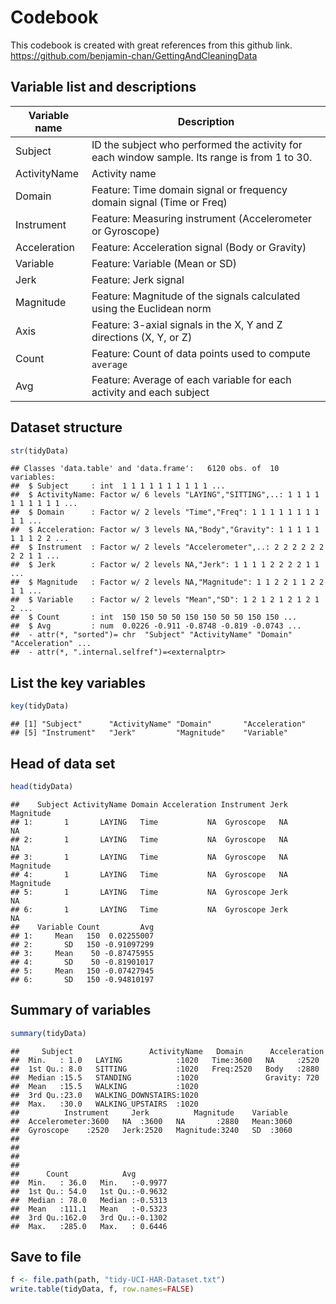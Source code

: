 Codebook
========
This codebook is created with great references from this github link.
https://github.com/benjamin-chan/GettingAndCleaningData

Variable list and descriptions
------------------------------

Variable name    | Description
-----------------|------------
Subject          | ID the subject who performed the activity for each window sample. Its range is from 1 to 30.
ActivityName     | Activity name
Domain           | Feature: Time domain signal or frequency domain signal (Time or Freq)
Instrument       | Feature: Measuring instrument (Accelerometer or Gyroscope)
Acceleration     | Feature: Acceleration signal (Body or Gravity)
Variable         | Feature: Variable (Mean or SD)
Jerk             | Feature: Jerk signal
Magnitude        | Feature: Magnitude of the signals calculated using the Euclidean norm
Axis             | Feature: 3-axial signals in the X, Y and Z directions (X, Y, or Z)
Count            | Feature: Count of data points used to compute `average`
Avg              | Feature: Average of each variable for each activity and each subject

Dataset structure
-----------------


```r
str(tidyData)
```

```
## Classes 'data.table' and 'data.frame':	6120 obs. of  10 variables:
##  $ Subject     : int  1 1 1 1 1 1 1 1 1 1 ...
##  $ ActivityName: Factor w/ 6 levels "LAYING","SITTING",..: 1 1 1 1 1 1 1 1 1 1 ...
##  $ Domain      : Factor w/ 2 levels "Time","Freq": 1 1 1 1 1 1 1 1 1 1 ...
##  $ Acceleration: Factor w/ 3 levels NA,"Body","Gravity": 1 1 1 1 1 1 1 1 2 2 ...
##  $ Instrument  : Factor w/ 2 levels "Accelerometer",..: 2 2 2 2 2 2 2 2 1 1 ...
##  $ Jerk        : Factor w/ 2 levels NA,"Jerk": 1 1 1 1 2 2 2 2 1 1 ...
##  $ Magnitude   : Factor w/ 2 levels NA,"Magnitude": 1 1 2 2 1 1 2 2 1 1 ...
##  $ Variable    : Factor w/ 2 levels "Mean","SD": 1 2 1 2 1 2 1 2 1 2 ...
##  $ Count       : int  150 150 50 50 150 150 50 50 150 150 ...
##  $ Avg         : num  0.0226 -0.911 -0.8748 -0.819 -0.0743 ...
##  - attr(*, "sorted")= chr  "Subject" "ActivityName" "Domain" "Acceleration" ...
##  - attr(*, ".internal.selfref")=<externalptr>
```

List the key variables
----------------------------------------


```r
key(tidyData)
```

```
## [1] "Subject"      "ActivityName" "Domain"       "Acceleration"
## [5] "Instrument"   "Jerk"         "Magnitude"    "Variable"
```

Head of data set
------------------------------


```r
head(tidyData)
```

```
##    Subject ActivityName Domain Acceleration Instrument Jerk Magnitude
## 1:       1       LAYING   Time           NA  Gyroscope   NA        NA
## 2:       1       LAYING   Time           NA  Gyroscope   NA        NA
## 3:       1       LAYING   Time           NA  Gyroscope   NA Magnitude
## 4:       1       LAYING   Time           NA  Gyroscope   NA Magnitude
## 5:       1       LAYING   Time           NA  Gyroscope Jerk        NA
## 6:       1       LAYING   Time           NA  Gyroscope Jerk        NA
##    Variable Count         Avg
## 1:     Mean   150  0.02255007
## 2:       SD   150 -0.91097299
## 3:     Mean    50 -0.87475955
## 4:       SD    50 -0.81901017
## 5:     Mean   150 -0.07427945
## 6:       SD   150 -0.94810197
```

Summary of variables
--------------------


```r
summary(tidyData)
```

```
##     Subject                 ActivityName   Domain      Acceleration 
##  Min.   : 1.0   LAYING            :1020   Time:3600   NA     :2520  
##  1st Qu.: 8.0   SITTING           :1020   Freq:2520   Body   :2880  
##  Median :15.5   STANDING          :1020               Gravity: 720  
##  Mean   :15.5   WALKING           :1020                             
##  3rd Qu.:23.0   WALKING_DOWNSTAIRS:1020                             
##  Max.   :30.0   WALKING_UPSTAIRS  :1020                             
##          Instrument     Jerk          Magnitude    Variable   
##  Accelerometer:3600   NA  :3600   NA       :2880   Mean:3060  
##  Gyroscope    :2520   Jerk:2520   Magnitude:3240   SD  :3060  
##                                                               
##                                                               
##                                                               
##                                                               
##      Count            Avg         
##  Min.   : 36.0   Min.   :-0.9977  
##  1st Qu.: 54.0   1st Qu.:-0.9632  
##  Median : 78.0   Median :-0.5313  
##  Mean   :111.1   Mean   :-0.5323  
##  3rd Qu.:162.0   3rd Qu.:-0.1302  
##  Max.   :285.0   Max.   : 0.6446
```

Save to file
------------


```r
f <- file.path(path, "tidy-UCI-HAR-Dataset.txt")
write.table(tidyData, f, row.names=FALSE)
```
